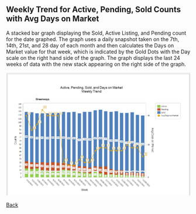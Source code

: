 ## Weekly Trend for Active, Pending, Sold Counts with Avg Days on Market

A stacked bar graph displaying the Sold, Active Listing, and Pending count for the date graphed. The graph uses a daily snapshot taken on the 7th, 14th, 21st, and 28 day of each month and then calculates the Days on Market value for that week, which is indicated by the Gold Dots with the Day scale on the right hand side of the graph. The graph displays the last 24 weeks of data with the new stack appearing on the right side of the graph.

![weekly_sold_pend_active_dom](../../images/reda_rpt_weekly_active_pendng_sold_dom.PNG)

[Back](../report-types.md)

